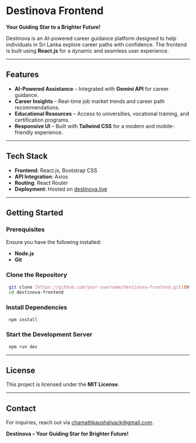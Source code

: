 # Destinova Frontend

**Your Guiding Star to a Brighter Future!**

Destinova is an AI-powered career guidance platform designed to help individuals in Sri Lanka explore career paths with confidence. The frontend is built using **React.js** for a dynamic and seamless user experience.

---

## Features
- **AI-Powered Assistance** – Integrated with **Gemini API** for career guidance.
- **Career Insights** – Real-time job market trends and career path recommendations.
- **Educational Resources** – Access to universities, vocational training, and certification programs.
- **Responsive UI** – Built with **Tailwind CSS** for a modern and mobile-friendly experience.

---

## Tech Stack
- **Frontend**: React.js, Bootstrap CSS
- **API Integration**: Axios
- **Routing**: React Router
- **Deployment**: Hosted on [destinova.live](https://destinova.live)

---

## Getting Started

### Prerequisites
Ensure you have the following installed:
- **Node.js**
- **Git**

### Clone the Repository
```sh
 git clone [https://github.com/your-username/destinova-frontend.git](https://github.com/KaushalyaBLC/Destinova_Frontend.git)
 cd destinova-frontend
```

### Install Dependencies
```sh
 npm install
```



### Start the Development Server
```sh
 npm run dev
```

---

## License
This project is licensed under the **MIT License**.

---

## Contact
For inquiries, reach out via [chamathkaushalyack@gmail.com](mailto:chamathkaushalyack@gmail.com).

**Destinova – Your Guiding Star for Brighter Future!**
